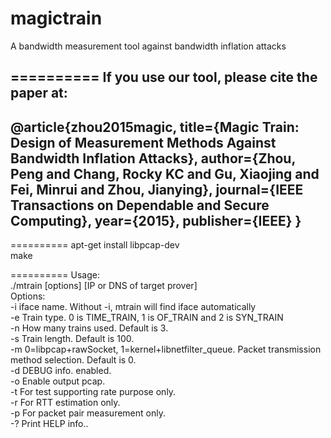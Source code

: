 magictrain
==========

A bandwidth measurement tool against bandwidth inflation attacks

==========
If you use our tool, please cite the paper at:
-------------------------------------------------------------------------------------------
@article{zhou2015magic,
  title={Magic Train: Design of Measurement Methods Against Bandwidth Inflation Attacks},
  author={Zhou, Peng and Chang, Rocky KC and Gu, Xiaojing and Fei, Minrui and Zhou, Jianying},
  journal={IEEE Transactions on Dependable and Secure Computing},
  year={2015},
  publisher={IEEE}
}
--------------------------------------------------------------------------------------------

==========
apt-get install libpcap-dev<br>
make

==========
Usage: <br>
./mtrain [options] [IP or DNS of target prover]<br>
Options:<br>
  -i iface name. Without -i, mtrain will find iface automatically<br>
  -e Train type. 0 is TIME_TRAIN, 1 is OF_TRAIN and 2 is SYN_TRAIN<br>
  -n How many trains used. Default is 3.<br>
  -s Train length. Default is 100.<br>
  -m 0=libpcap+rawSocket, 1=kernel+libnetfilter_queue. Packet transmission method selection. Default is 0.<br>
  -d DEBUG info. enabled.<br>
  -o Enable output pcap.<br>
  -t For test supporting rate purpose only.<br>
  -r For RTT estimation only.<br>
  -p For packet pair measurement only.<br>
  -? Print HELP info..
